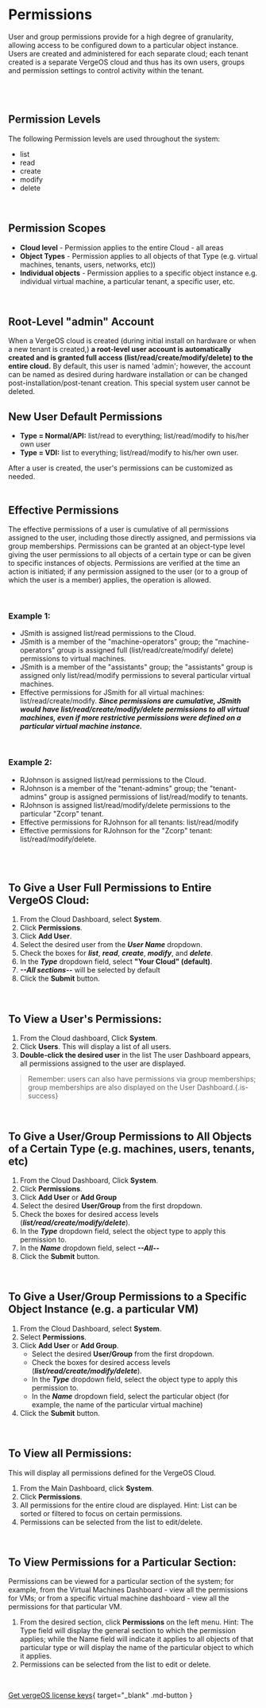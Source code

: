 

# Permissions

User and group permissions provide for a high degree of granularity, allowing access to be configured down to a particular object instance. Users are created and administered for each separate cloud; each tenant created is a separate VergeOS cloud and thus has its own users, groups and permission settings to control activity within the tenant.

<br>
<br>

## Permission Levels

The following Permission levels are used throughout the system:

-   list
-   read
-   create
-   modify
-   delete

<br>

## Permission Scopes

-   **Cloud level** - Permission applies to the entire Cloud - all areas
-   **Object Types** - Permission applies to all objects of that Type (e.g. virtual machines, tenants, users, networks, etc))
-   **Individual objects** - Permission applies to a specific object instance e.g. individual virtual machine, a particular tenant, a specific user, etc.

<br>


## Root-Level "admin" Account

When a VergeOS cloud is created (during initial install on hardware or when a new tenant is created,) **a root-level user account is automatically created and is granted full access (list/read/create/modify/delete) to the entire cloud.** By default, this user is named 'admin'; however, the account can be named as desired during hardware installation or can be changed post-installation/post-tenant creation. This special system user cannot be deleted.
<br>


## New User Default Permissions

-   **Type = Normal/API:** list/read to everything; list/read/modify to his/her own user
-   **Type = VDI:** list to everything; list/read/modify to his/her own user.

After a user is created, the user's permissions can be customized as needed.
<br>
<br>

## Effective Permissions

The effective permissions of a user is cumulative of all permissions assigned to the user, including those directly assigned, and permissions via group memberships. Permissions can be granted at an object-type level giving the user permissions to all objects of a certain type or can be given to specific instances of objects. Permissions are verified at the time an action is initiated; if any permission assigned to the user (or to a group of which the user is a member) applies, the operation is allowed.

<br>

### Example 1:

-   JSmith is assigned list/read permissions to the Cloud.
-   JSmith is a member of the "machine-operators" group; the "machine-operators" group is assigned full (list/read/create/modify/ delete) permissions to virtual machines.
-   JSmith is a member of the "assistants" group; the "assistants" group is assigned only list/read/modify permissions to several particular virtual machines.
-   Effective permissions for JSmith for all virtual machines: list/read/create/modify.
   ***Since permissions are cumulative, JSmith would have list/read/create/modify/delete permissions to all virtual machines, even if more restrictive permissions were defined on a particular virtual machine instance.***
<br>

### Example 2:

-   RJohnson is assigned list/read permissions to the Cloud.
-   RJohnson is a member of the "tenant-admins" group; the "tenant-admins" group is assigned permissions of list/read/modify to tenants.
-   RJohnson is assigned list/read/modify/delete permissions to the particular "Zcorp" tenant.
-   Effective permissions for RJohnson for all tenants: list/read/modify
-   Effective permissions for RJohnson for the "Zcorp" tenant: list/read/modify/delete.


<br>
<br>

## To Give a User Full Permissions to Entire VergeOS Cloud:

1.  From the Cloud Dashboard, select **System**.
2.  Click **Permissions**.
3.  Click **Add User**.
4.  Select the desired user from the ***User Name*** dropdown.
5.  Check the boxes for ***list***, ***read***, ***create***, ***modify***, and ***delete***.
6.  In the ***Type*** dropdown field, select **"Your Cloud" (default)**.
7.  ***\--All sections--*** will be selected by default
8.  Click the **Submit** button.
<br>


## To View a User's Permissions:

1.  From the Cloud dashboard, Click **System**.
2.  Click **Users**. This will display a list of all users.
3.  **Double-click the desired user** in the list The user Dashboard appears, all permissions assigned to the user are displayed. 

> Remember: users can also have permissions via group memberships; group memberships are also displayed on the User Dashboard.{.is-success}

<br>


## To Give a User/Group Permissions to All Objects of a Certain Type (e.g. machines, users, tenants, etc)

1.  From the Cloud Dashboard, Click **System**.
2.  Click **Permissions**.
3.  Click **Add User** or **Add Group**
4.  Select the desired **User/Group** from the first dropdown.
5.  Check the boxes for desired access levels (***list/read/create/modify/delete***).
6.  In the ***Type*** dropdown field, select the object type to apply this permission to.
7.  In the ***Name*** dropdown field, select ***\--All--***
8.  Click the **Submit** button.
<br>


## To Give a User/Group Permissions to a Specific Object Instance (e.g. a particular VM)

1.  From the Cloud Dashboard, select **System**.
2.  Select **Permissions**.
3.  Click **Add User** or **Add Group**.
    -   Select the desired **User/Group** from the first dropdown.
    -   Check the boxes for desired access levels (***list/read/create/modify/delete***).
    -   In the ***Type*** dropdown field, select the object type to apply this permission to.
    -   In the ***Name*** dropdown field, select the particular object (for example, the name of the particular virtual machine)
4.  Click the **Submit** button.
<br>


## To View all Permissions:
This will display all permissions defined for the VergeOS Cloud.
1.  From the Main Dashboard, click **System**.
2.  Click **Permissions**.
3.  All permissions for the entire cloud are displayed. Hint: List can be sorted or filtered to focus on certain permissions.
4.  Permissions can be selected from the list to edit/delete.
<br>


##  To View Permissions for a Particular Section:
Permissions can be viewed for a particular section of the system; for example, from the Virtual Machines Dashboard - view all the permissions for VMs; or from a specific virtual machine dashboard - view all the permissions for that particular VM.

1.  From the desired section, click **Permissions** on the left menu. Hint: The Type field will display the general section to which the permission applies; while the Name field will indicate it applies to all objects of that particular type or will display the name of the particular object to which it applies.
2.  Permissions can be selected from the list to edit or delete.

<br>

[Get vergeOS license keys](https://www.verge.io/test-drive){ target="_blank" .md-button }